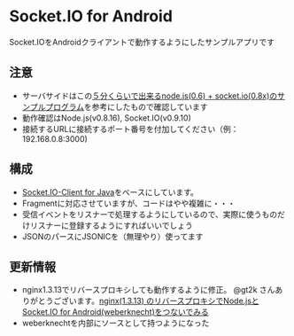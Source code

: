 Socket.IO for Android
=============

Socket.IOをAndroidクライアントで動作するようにしたサンプルアプリです

注意
-------

* サーバサイドはこの[５分くらいで出来るnode.js(0.6) + socket.io(0.8x)のサンプルプログラム](http://d.hatena.ne.jp/replication/20111108/1320762287)を参考にしたもので確認しています
* 動作確認はNode.js(v0.8.16), Socket.IO(v0.9.10)
* 接続するURLに接続するポート番号を付加してください（例：192.168.0.8:3000)

構成
--------

* [Socket.IO-Client for Java](https://github.com/Gottox/socket.io-java-client)をベースにしています。
* Fragmentに対応させていますが、コードはやや複雑に・・・
* 受信イベントをリスナーで処理するようにしているので、実際に使うものだけリスナーに登録するようにすればいいでしょう
* JSONのパースにJSONICを（無理やり）使ってます

更新情報
---------

* nginx1.3.13でリバースプロキシしても動作するように修正。 @gt2k さんありがとうございます。[nginx(1.3.13) のリバースプロキシでNode.jsとSocket.IO for Android(weberknecht)をつないでみる](http://qiita.com/items/15379fe0e73572251e05)
* weberknechtを内部にソースとして持つようになった

